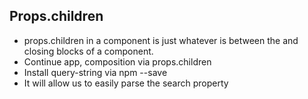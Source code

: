 ## Props.children
- props.children in a component is just whatever is between the <Opening> and closing </Opening> blocks of a component.
- Continue app, composition via props.children
- Install query-string via npm --save
- It will allow us to easily parse the search property